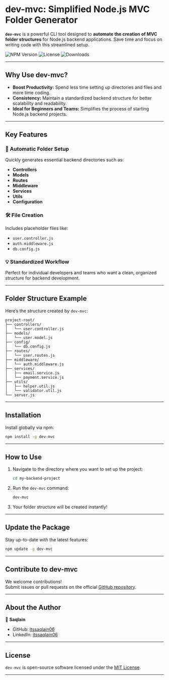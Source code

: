 # dev-mvc: Simplified Node.js MVC Folder Generator

**`dev-mvc`** is a powerful CLI tool designed to **automate the creation of MVC folder structures** for Node.js backend applications. Save time and focus on writing code with this streamlined setup.

![NPM Version](https://img.shields.io/npm/v/dev-mvc) ![License](https://img.shields.io/npm/l/dev-mvc) ![Downloads](https://img.shields.io/npm/dw/dev-mvc)

---

## Why Use dev-mvc?

- **Boost Productivity:** Spend less time setting up directories and files and more time coding.
- **Consistency:** Maintain a standardized backend structure for better scalability and readability.
- **Ideal for Beginners and Teams:** Simplifies the process of starting Node.js backend projects.

---

## Key Features

### 🚀 **Automatic Folder Setup**

Quickly generates essential backend directories such as:

- **Controllers**
- **Models**
- **Routes**
- **Middleware**
- **Services**
- **Utils**
- **Configuration**

### 🛠️ **File Creation**

Includes placeholder files like:

- `user.controller.js`
- `auth.middleware.js`
- `db.config.js`

### 💡 **Standardized Workflow**

Perfect for individual developers and teams who want a clean, organized structure for backend development.

---

## Folder Structure Example

Here’s the structure created by `dev-mvc`:

```
project-root/
├── controllers/
│   └── user.controller.js
├── models/
│   └── user.model.js
├── config/
│   └── db.config.js
├── routes/
│   └── user.routes.js
├── middleware/
│   └── auth.middleware.js
├── services/
│   ├── email.service.js
│   └── payment.service.js
├── utils/
│   ├── helper.util.js
│   └── validator.util.js
└── server.js
```

---

## Installation

Install globally via npm:

```bash
npm install -g dev-mvc
```

---

## How to Use

1. Navigate to the directory where you want to set up the project:

   ```bash
   cd my-backend-project
   ```

2. Run the `dev-mvc` command:

   ```bash
   dev-mvc
   ```

3. Your folder structure will be created instantly!

---

## Update the Package

Stay up-to-date with the latest features:

```bash
npm update -g dev-mvc
```

---

## Contribute to dev-mvc

We welcome contributions!  
Submit issues or pull requests on the official [GitHub repository](https://github.com/itssaqlain06/dev-mvc).

---

## About the Author

👤 **Saqlain**

- GitHub: [itssaqlain06](https://github.com/itssaqlain06)
- LinkedIn: [itssaqlain06](https://www.linkedin.com/in/itssaqlain06/)

---

## License

`dev-mvc` is open-source software licensed under the [MIT License](https://opensource.org/licenses/MIT).

---